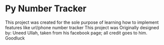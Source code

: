 # Py Number Tracker
This project was created for the sole purpose of learning how to implement features like url/phone number tracker
This project was Originally designed by: Uneed Ullah, taken from his facebook page; all credit goes to him.
Goodluck